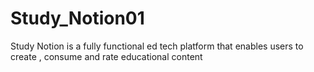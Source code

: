 # Study_Notion01
Study Notion is a fully functional ed tech platform that enables users to create , consume and rate educational content 
